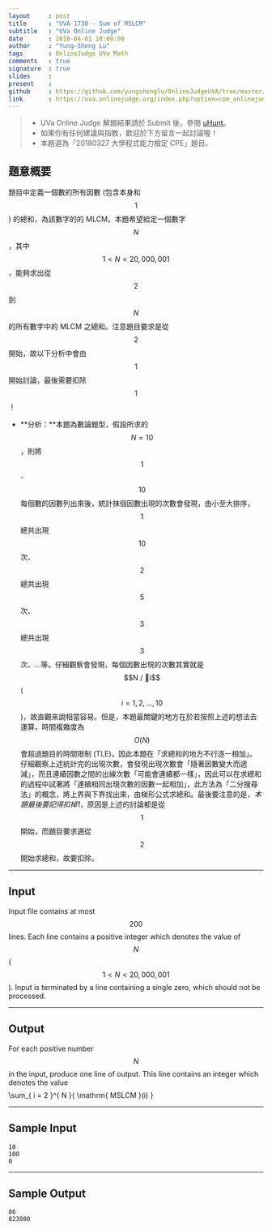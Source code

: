 ```yaml
---
layout     : post
title      : "UVA-1730 - Sum of MSLCM"
subtitle   : "UVa Online Judge"
date       : 2018-04-01 18:00:00
author     : "Yung-Sheng Lu"
tags       : OnlineJudge UVa Math
comments   : true
signature  : true
slides     : 
present    :
github     : https://github.com/yungshenglu/OnlineJudgeUVA/tree/master/UVA-1730
link       : https://uva.onlinejudge.org/index.php?option=com_onlinejudge&Itemid=8&page=show_problem&category=&problem=4926&mosmsg=Submission+received+with+ID+21077134
---
```


> * UVa Online Judge 解題結果請於 Submit 後，參閱 [uHunt](https://uhunt.onlinejudge.org/)。
> * 如果你有任何建議與指教，歡迎於下方留言一起討論喔！
> * 本題選為「20180327 大學程式能力檢定 CPE」題目。

## 題意概要

題目中定義一個數的所有因數 (包含本身和 $$1$$) 的總和，為該數字的的 MLCM。本題希望給定一個數字 $$N$$，其中 $$1 < N < 20,000,001$$，能夠求出從 $$2$$ 到 $$N$$ 的所有數字中的 MLCM 之總和。注意題目要求是從 $$2$$ 開始，故以下分析中會由 $$1$$ 開始討論，最後需要扣除 $$1$$！

* **分析：**本題為數論題型，假設所求的 $$N = 10$$，則將 $$1$$ - $$10$$ 每個數的因數列出來後，統計抹個因數出現的次數會發現，由小至大排序，$$1$$ 總共出現 $$10$$ 次、$$2$$ 總共出現 $$5$$ 次、$$3$$ 總共出現 $$3$$ 次、...等。仔細觀察會發現，每個因數出現的次數其實就是 $$N / i$$ ($$i = 1, 2, ..., 10$$)，故直觀來說相當容易。但是，本題最關鍵的地方在於若按照上述的想法去運算，時間複雜度為 $$O(N)$$ 會超過題目的時間限制 (TLE)，因此本題在「求總和的地方不行逐一相加」。仔細觀察上述統計完的出現次數，會發現出現次數會「隨著因數變大而遞減」，而且連續因數之間的出線次數「可能會連續都一樣」，因此可以在求總和的過程中試著將「連續相同出現次數的因數一起相加」，此方法為「二分搜尋法」的概念，將上界與下界找出來，由梯形公式求總和。最後要注意的是，*本題最後要記得扣掉1*，原因是上述的討論都是從 $$1$$ 開始，而題目要求適從 $$2$$ 開始求總和，故要扣除。

---
## Input

Input file contains at most $$200$$ lines. Each line contains a positive integer which denotes the value of $$N$$ ($$1 < N < 20,000,001$$). Input is terminated by a line containing a single zero, which should not be processed.

---
## Output

For each positive number $$N$$ in the input, produce one line of output. This line contains an integer which denotes the value 
$$$$
\sum_{ i = 2 }^{ N }{ \mathrm{ MSLCM }(i) } 
$$$$

---
## Sample Input

```
10
100
0
```

---
## Sample Output

```
86
823080
```